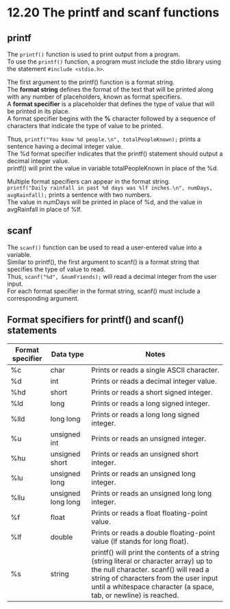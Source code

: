 # 12.20 The printf and scanf functions

## printf
The ``printf()`` function is used to print output from a program.   
To use the ``printf()`` function, a program must include the stdio library using the statement ``#include <stdio.h>``.

The first argument to the printf() function is a format string.   
The **format string** defines the format of the text that will be printed along with any number of placeholders, known as format specifiers.   
A **format specifier** is a placeholder that defines the type of value that will be printed in its place.   
A format specifier begins with the **%** character followed by a sequence of characters that indicate the type of value to be printed.   

Thus, ``printf("You know %d people.\n", totalPeopleKnown);`` prints a sentence having a decimal integer value.   
The %d format specifier indicates that the printf() statement should output a decimal integer value.   
printf() will print the value in variable totalPeopleKnown in place of the %d.   

Multiple format specifiers can appear in the format string.   
``printf("Daily rainfall in past %d days was %lf inches.\n", numDays, avgRainfall);`` prints a sentence with two numbers.   
The value in numDays will be printed in place of %d, and the value in avgRainfall in place of %lf.   

## scanf
The ``scanf()`` function can be used to read a user-entered value into a variable.   
Similar to printf(), the first argument to scanf() is a format string that specifies the type of value to read.   
Thus, ``scanf("%d", &numFriends);`` will read a decimal integer from the user input.   
For each format specifier in the format string, scanf() must include a corresponding argument.   

## Format specifiers for printf() and scanf() statements
|Format specifier|Data type|Notes|
|----------------|---------|-----|
|%c|char|Prints or reads a single ASCII character.|
|%d|int|Prints or reads a decimal integer value.|
|%hd|short|Prints or reads a short signed integer.|
|%ld|long|Prints or reads a long signed integer.|
|%lld|long long|Prints or reads a long long signed integer.|
|%u|unsigned int|Prints or reads an unsigned integer.|
|%hu|unsigned short|Prints or reads an unsigned short integer.|
|%lu|unsigned long|Prints or reads an unsigned long integer.|
|%llu|unsigned long long|Prints or reads an unsigned long long integer.|
|%f|float|Prints or reads a float floating-point value.|
|%lf|double|Prints or reads a double floating-point value (lf stands for long float).|
|%s|string|printf() will print the contents of a string (string literal or character array) up to the null character. scanf() will read a string of characters from the user input until a whitespace character (a space, tab, or newline) is reached.|

